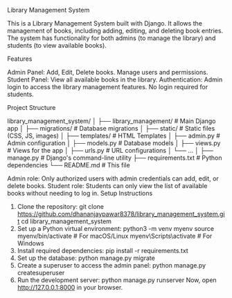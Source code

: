 Library Management System

This is a Library Management System built with Django. It allows the management of books, including adding, editing, and deleting book entries. The system has functionality for both admins (to manage the library) and students (to view available books).

Features

Admin Panel:
Add, Edit, Delete books.
Manage users and permissions.
Student Panel:
View all available books in the library.
Authentication:
Admin login to access the library management features.
No login required for students.

Project Structure

library_management_system/
│
├── library_management/        # Main Django app
│   ├── migrations/            # Database migrations
│   ├── static/                # Static files (CSS, JS, images)
│   ├── templates/             # HTML Templates
│   ├── admin.py               # Admin configuration
│   ├── models.py              # Database models
│   ├── views.py               # Views for the app
│   ├── urls.py                # URL configurations
│   └── ...
│
├── manage.py                  # Django's command-line utility
├── requirements.txt           # Python dependencies
└── README.md                  # This file


Admin role: Only authorized users with admin credentials can add, edit, or delete books.
Student role: Students can only view the list of available books without needing to log in.
Setup Instructions

1. Clone the repository:
git clone https://github.com/dhananjaypawar8378/library_management_system.git
cd library_management_system
2. Set up a Python virtual environment:
python3 -m venv myenv
source myenv/bin/activate  # For macOS/Linux
myenv\Scripts\activate     # For Windows
3. Install required dependencies:
pip install -r requirements.txt
4. Set up the database:
python manage.py migrate
5. Create a superuser to access the admin panel:
python manage.py createsuperuser
6. Run the development server:
python manage.py runserver
Now, open http://127.0.0.1:8000 in your browser.

